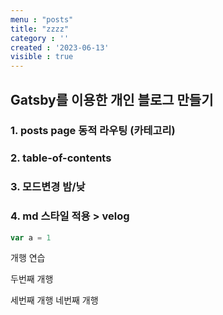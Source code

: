 ```yaml
---
menu : "posts" 
title: "zzzz"
category : ''
created : '2023-06-13'
visible : true
---
```

## Gatsby를 이용한 개인 블로그 만들기

### 1. posts page 동적 라우팅 (카테고리)

### 2. table-of-contents

### 3. 모드변경 밤/낮

### 4. md 스타일 적용 > velog

```javascript
var a = 1
```


개행 연습

두번째 개행

세번째 개행
네번째 개행
